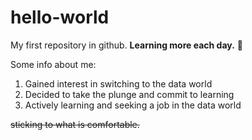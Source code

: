 # hello-world
My first repository in github.
**Learning more each day.** 🌱

Some info about me:
1. Gained interest in switching to the data world
2. Decided to take the plunge and commit to learning
3. Actively learning and seeking a job in the data world

~~sticking to what is comfortable.~~
